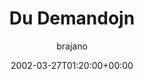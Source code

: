 ---
title: 'Du Demandojn'
posts: 2
hash: 't7'
author: 'brajano'
date: 2002-03-27T01:20:00+00:00
sources:
  - http://forums.tokipona.org/viewtopic.php%3Ft=7.html
tags:
  - esperanto
  - tokipona
---